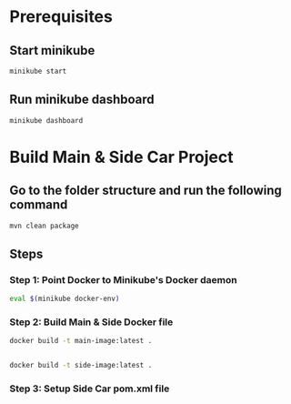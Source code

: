 # Prerequisites 
## Start minikube
```zsh
minikube start
```

## Run minikube dashboard
```zsh
minikube dashboard
```

# Build Main & Side Car Project
## Go to the folder structure and run the following command
```zsh
mvn clean package
```

## Steps

### Step 1: Point Docker to Minikube's Docker daemon
```zsh
eval $(minikube docker-env)
```
### Step 2: Build Main & Side Docker file

```zsh
docker build -t main-image:latest .

```

```zsh

docker build -t side-image:latest .
```

### Step 3: Setup Side Car pom.xml file
```

```



